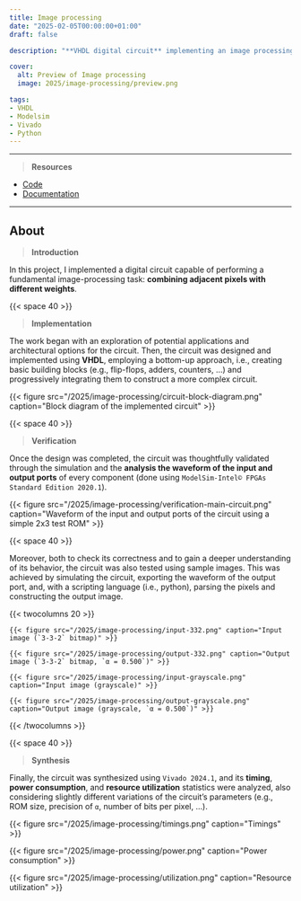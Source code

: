 ```yaml
---
title: Image processing
date: "2025-02-05T00:00:00+01:00"
draft: false

description: "**VHDL digital circuit** implementing an image processing task on the **FPGA** module of a Zynq-7000 development board"

cover:
  alt: Preview of Image processing
  image: 2025/image-processing/preview.png

tags:
- VHDL
- Modelsim
- Vivado
- Python
---
```


---

> **Resources**

- [Code](https://github.com/deluf/image-processing)
- [Documentation](/2025/image-processing/documentation.pdf)

---

## About

> **Introduction**

In this project, I implemented a digital circuit capable of performing a fundamental image-processing task: **combining adjacent pixels with different weights**.

{{< space 40 >}}

> **Implementation**

The work began with an exploration of potential applications and architectural options for the circuit. Then, the circuit was designed and implemented using **VHDL**, employing a bottom-up approach, i.e., creating basic building blocks (e.g., flip-flops, adders, counters, ...) and progressively integrating them to construct a more complex circuit.

{{< figure src="/2025/image-processing/circuit-block-diagram.png" caption="Block diagram of the implemented circuit" >}}

{{< space 40 >}}

> **Verification**

Once the design was completed, the circuit was thoughtfully validated through the simulation and the **analysis the waveform of the input and output ports** of every component (done using `ModelSim-Intel© FPGAs Standard Edition 2020.1`).

{{< figure src="/2025/image-processing/verification-main-circuit.png" caption="Waveform of the input and output ports of the circuit using a simple 2x3 test ROM" >}}

{{< space 40 >}}

Moreover, both to check its correctness and to gain a deeper understanding of its behavior, the circuit was also tested using sample images. This was achieved by simulating the circuit, exporting the waveform of the output port, and, with a scripting language (i.e., python), parsing the pixels and constructing the output image.

{{< twocolumns 20 >}}

	{{< figure src="/2025/image-processing/input-332.png" caption="Input image (`3-3-2` bitmap)" >}}

	{{< figure src="/2025/image-processing/output-332.png" caption="Output image (`3-3-2` bitmap, `α = 0.500`)" >}}

	{{< figure src="/2025/image-processing/input-grayscale.png" caption="Input image (grayscale)" >}}

	{{< figure src="/2025/image-processing/output-grayscale.png" caption="Output image (grayscale, `α = 0.500`)" >}}

{{< /twocolumns >}}

{{< space 40 >}}

> **Synthesis**

Finally, the circuit was synthesized using `Vivado 2024.1`, and its **timing**, **power consumption**, and **resource utilization** statistics were analyzed, also considering slightly different variations of the circuit’s parameters (e.g., ROM size, precision of `α`, number of bits per pixel, ...).

{{< figure src="/2025/image-processing/timings.png" caption="Timings" >}}

{{< figure src="/2025/image-processing/power.png" caption="Power consumption" >}}

{{< figure src="/2025/image-processing/utilization.png" caption="Resource utilization" >}}
